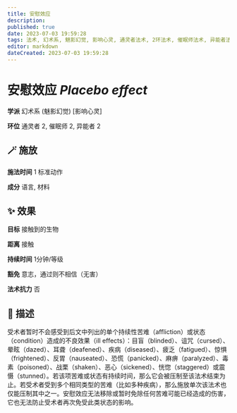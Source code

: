 ```yaml
---
title: 安慰效应
description: 
published: true
date: 2023-07-03 19:59:28
tags: 法术, 幻术系, 魅影幻觉, 影响心灵, 通灵者法术, 2环法术, 催眠师法术, 异能者法术
editor: markdown
dateCreated: 2023-07-03 19:59:28
---
```


# **安慰效应** *Placebo effect*

**学派** 幻术系 (魅影幻觉) \[影响心灵\] 

**环位** 通灵者 2, 催眠师 2, 异能者 2

## 🪄 施放

**施法时间** 1 标准动作

**成分** 语言, 材料

## ✨ 效果 

**目标** 接触到的生物 

**距离** 接触  

**持续时间** 1分钟/等级 

**豁免** 意志，通过则不相信（无害）

**法术抗力** 否

## 📖 描述

受术者暂时不会感受到后文中列出的单个持续性苦难（affliction）或状态（condition）造成的不良效果（ill effects）：目盲（blinded）、诅咒（cursed）、晕眩（dazed）、耳聋（deafened）、疾病（diseased）、疲乏（fatigued）、惊惧（frightened）、反胃（nauseated）、恐慌（panicked）、麻痹（paralyzed）、毒素（poisoned）、战栗（shaken）、恶心（sickened）、恍惚（staggered）或震慑（stunned）。若该项苦难或状态有持续时间，那么它会被压制至该法术结束为止。若受术者受到多个相同类型的苦难（比如多种疾病），那么施放单次该法术也仅能压制其中之一。安慰效应无法移除或暂时免除任何苦难可能已经造成的伤害，它也无法防止受术者再次免受此类状态的影响。
    